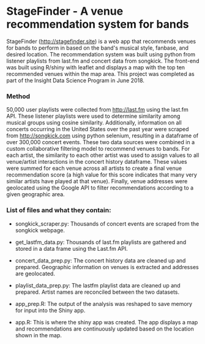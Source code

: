 # StageFinder - A venue recommendation system for bands

StageFinder (http://stagefinder.site) is a web app that recommends venues for bands to perform in based on the band's musical style, fanbase, and desired location.  The recommendation system was built using python from listener playlists from last.fm and concert data from songkick.  The front-end was built using R/shiny with leaflet and displays a map with the top ten recommended venues within the map area.  This project was completed as part of the Insight Data Science Program in June 2018.

### Method

50,000 user playlists were collected from http://last.fm using the last.fm API.  These listener playlists were used to determine similarity among musical groups using cosine similarity.  Additionally, information on all concerts occurring in the United States over the past year were scraped from http://songkick.com using python selenium, resulting in a dataframe of over 300,000 concert events.  These two data sources were combined in a custom collaborative filtering model to recommend venues to bands.  For each artist, the similarity to each other artist was used to assign values to all venue/artist interactions in the concert history dataframe.  These values were summed for each venue across all artists to create a final venue recommendation score (a high value for this score indicates that many very similar artists have played at that venue).  Finally, venue addresses were geolocated using the Google API to filter recommendations according to a given geographic area.  

### List of files and what they contain:

* songkick_scraper.py: Thousands of concert events are scraped from the songkick webpage.

* get_lastfm_data.py: Thousands of last.fm playlists are gathered and stored in a data frame using the Last.fm API.

* concert_data_prep.py: The concert history data are cleaned up and prepared.  Geographic information on venues is extracted and addresses are geolocated.

* playlist_data_prep.py: The lastfm playlist data are cleaned up and prepared.  Artist names are reconciled between the two datasets.

* app_prep.R: The output of the analysis was reshaped to save memory for input into the Shiny app.

* app.R: This is where the shiny app was created.  The app displays a map and recommendations are continuously updated based on the location shown in the map.

